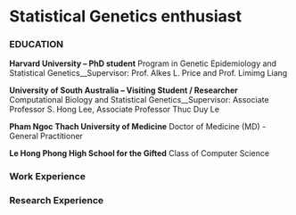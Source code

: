 # Statistical Genetics enthusiast


### EDUCATION
**Harvard University – PhD student** 
Program in Genetic Epidemiology and Statistical Genetics__Supervisor: Prof. Alkes L. Price and Prof. Limimg Liang 

**University of South Australia – Visiting Student / Researcher** 
Computational Biology and Statistical Genetics__Supervisor: Associate Professor S. Hong Lee, Associate Professor Thuc Duy Le

**Pham Ngoc Thach University of Medicine** 
Doctor of Medicine (MD) - General Practitioner

**Le Hong Phong High School for the Gifted**
Class of Computer Science

### Work Experience


### Research Experience




